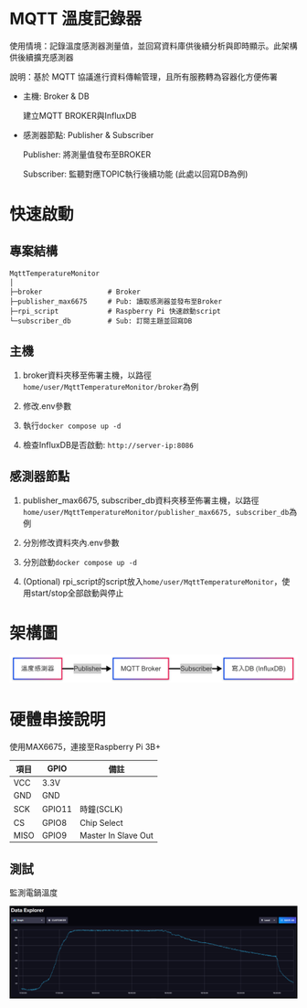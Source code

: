 # MQTT 溫度記錄器

使用情境：記錄溫度感測器測量值，並回寫資料庫供後續分析與即時顯示。此架構供後續擴充感測器

說明：基於 MQTT 協議進行資料傳輸管理，且所有服務轉為容器化方便佈署

- 主機: Broker & DB

  建立MQTT BROKER與InfluxDB

- 感測器節點: Publisher & Subscriber

  Publisher: 將測量值發布至BROKER

  Subscriber: 監聽對應TOPIC執行後續功能 (此處以回寫DB為例)


# 快速啟動

## 專案結構

```
MqttTemperatureMonitor
│  
├─broker                # Broker
├─publisher_max6675     # Pub: 讀取感測器並發布至Broker
├─rpi_script            # Raspberry Pi 快速啟動script
└─subscriber_db         # Sub: 訂閱主題並回寫DB
```

## 主機

1. broker資料夾移至佈署主機，以路徑`home/user/MqttTemperatureMonitor/broker`為例

2. 修改.env參數

3. 執行`docker compose up -d`

4. 檢查InfluxDB是否啟動: `http://server-ip:8086`

## 感測器節點

1. publisher_max6675, subscriber_db資料夾移至佈署主機，以路徑`home/user/MqttTemperatureMonitor/publisher_max6675, subscriber_db`為例

2. 分別修改資料夾內.env參數

3. 分別啟動`docker compose up -d`

4. (Optional) rpi_script的script放入`home/user/MqttTemperatureMonitor`，使用start/stop全部啟動與停止

# 架構圖

![alt architecture](./imgFolder/diagram.png)


# 硬體串接說明

使用MAX6675，連接至Raspberry Pi 3B+

| 項目 | GPIO   | 備註                |
| ---- | ------ | ------------------- |
| VCC  | 3.3V   |                     |
| GND  | GND    |                     |
| SCK  | GPIO11 | 時鐘(SCLK)          |
| CS   | GPIO8  | Chip Select         |
| MISO | GPIO9  | Master In Slave Out |


## 測試

監測電鍋溫度

![alt result_demo](./imgFolder/result_demo.png)